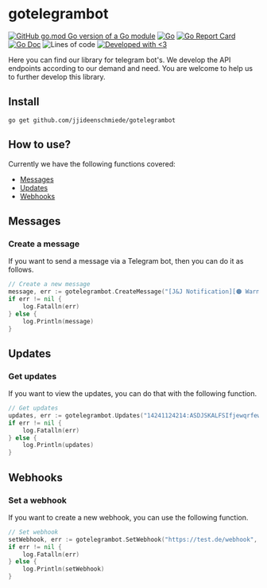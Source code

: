 # gotelegrambot

[![GitHub go.mod Go version of a Go module](https://img.shields.io/github/go-mod/go-version/jjideenschmiede/gotelegrambot.svg)](https://golang.org/) [![Go](https://github.com/jjideenschmiede/gotelegrambot/actions/workflows/go.yml/badge.svg)](https://github.com/jjideenschmiede/gotelegrambot/actions/workflows/go.yml) [![Go Report Card](https://goreportcard.com/badge/github.com/jjideenschmiede/gotelegrambot)](https://goreportcard.com/report/github.com/jjideenschmiede/gotelegrambot) [![Go Doc](https://godoc.org/github.com/jjideenschmiede/gotelegrambot?status.svg)](https://pkg.go.dev/github.com/jjideenschmiede/gotelegrambot) ![Lines of code](https://img.shields.io/tokei/lines/github/jjideenschmiede/gotelegrambot) [![Developed with <3](https://img.shields.io/badge/Developed%20with-%3C3-19ABFF)](https://jj-dev.de/)

Here you can find our library for telegram bot's. We develop the API endpoints according to our demand and need. You are welcome to help us to further develop this library.

## Install

```console
go get github.com/jjideenschmiede/gotelegrambot
```

## How to use?

Currently we have the following functions covered:

- [Messages](https://github.com/jjideenschmiede/gotelegrambot#messages)
- [Updates](https://github.com/jjideenschmiede/gotelegrambot#updates)
- [Webhooks](https://github.com/jjideenschmiede/gotelegrambot#webhooks)


## Messages

### Create a message

If you want to send a message via a Telegram bot, then you can do it as follows.

```go
// Create a new message
message, err := gotelegrambot.CreateMessage("[J&J Notification][🟠 Warning] Es sind 55 Einträge in der API verzeichnet wurden.", "-1234567", "Markdown", "14241124214:ASDJSKALFSIfjewqrfew234123")
if err != nil {
    log.Fatalln(err)
} else {
    log.Println(message)
}
```

## Updates

### Get updates

If you want to view the updates, you can do that with the following function.

```go
// Get updates
updates, err := gotelegrambot.Updates("14241124214:ASDJSKALFSIfjewqrfew234123")
if err != nil {
    log.Fatalln(err)
} else {
    log.Println(updates)
}
```

## Webhooks

### Set a webhook

If you want to create a new webhook, you can use the following function.

```go
// Set webhook
setWebhook, err := gotelegrambot.SetWebhook("https://test.de/webhook", "14241124214:ASDJSKALFSIfjewqrfew234123")
if err != nil {
    log.Fatalln(err)
} else {
    log.Println(setWebhook)
}
```
